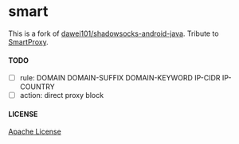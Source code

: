 # smart

This is a fork of [dawei101/shadowsocks-android-java](https://github.com/dawei101/shadowsocks-android-java).
Tribute to [SmartProxy](https://github.com/oldman1977/SmartProxy).

#### TODO

* [ ] rule: DOMAIN DOMAIN-SUFFIX DOMAIN-KEYWORD IP-CIDR IP-COUNTRY
* [ ] action: direct proxy block

#### LICENSE

[Apache License](./LICENSE)
